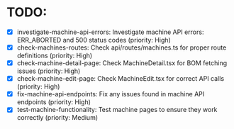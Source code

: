# TODO:

- [x] investigate-machine-api-errors: Investigate machine API errors: ERR_ABORTED and 500 status codes (priority: High)
- [x] check-machines-routes: Check api/routes/machines.ts for proper route definitions (priority: High)
- [x] check-machine-detail-page: Check MachineDetail.tsx for BOM fetching issues (priority: High)
- [x] check-machine-edit-page: Check MachineEdit.tsx for correct API calls (priority: High)
- [x] fix-machine-api-endpoints: Fix any issues found in machine API endpoints (priority: High)
- [x] test-machine-functionality: Test machine pages to ensure they work correctly (priority: Medium)
